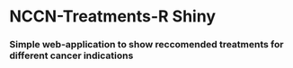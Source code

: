 NCCN-Treatments-R Shiny
======================

### Simple web-application to show reccomended treatments for different cancer indications
